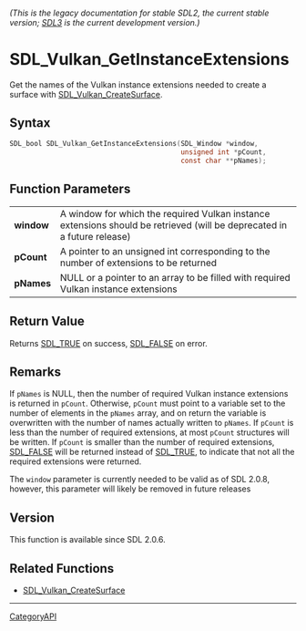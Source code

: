###### (This is the legacy documentation for stable SDL2, the current stable version; [SDL3](https://wiki.libsdl.org/SDL3/) is the current development version.)
# SDL_Vulkan_GetInstanceExtensions

Get the names of the Vulkan instance extensions needed to create a surface with [SDL_Vulkan_CreateSurface](SDL_Vulkan_CreateSurface).

## Syntax

```c
SDL_bool SDL_Vulkan_GetInstanceExtensions(SDL_Window *window,
                                          unsigned int *pCount,
                                          const char **pNames);

```

## Function Parameters

|                |                                                                                                                         |
| -------------- | ----------------------------------------------------------------------------------------------------------------------- |
| **window**     | A window for which the required Vulkan instance extensions should be retrieved (will be deprecated in a future release) |
| **pCount**     | A pointer to an unsigned int corresponding to the number of extensions to be returned                                   |
| **pNames**     | NULL or a pointer to an array to be filled with required Vulkan instance extensions                                     |

## Return Value

Returns [SDL_TRUE](SDL_TRUE) on success, [SDL_FALSE](SDL_FALSE) on error.

## Remarks

If `pNames` is NULL, then the number of required Vulkan instance extensions
is returned in `pCount`. Otherwise, `pCount` must point to a variable set
to the number of elements in the `pNames` array, and on return the variable
is overwritten with the number of names actually written to `pNames`. If
`pCount` is less than the number of required extensions, at most `pCount`
structures will be written. If `pCount` is smaller than the number of
required extensions, [SDL_FALSE](SDL_FALSE) will be returned instead of
[SDL_TRUE](SDL_TRUE), to indicate that not all the required extensions were
returned.

The `window` parameter is currently needed to be valid as of SDL 2.0.8,
however, this parameter will likely be removed in future releases

## Version

This function is available since SDL 2.0.6.

## Related Functions

* [SDL_Vulkan_CreateSurface](SDL_Vulkan_CreateSurface)

----
[CategoryAPI](CategoryAPI)


